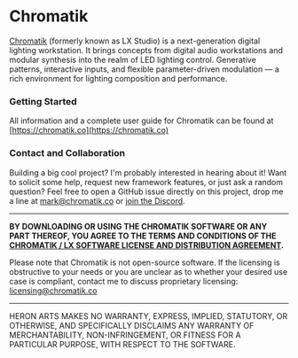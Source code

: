 # Chromatik

[Chromatik](http://chromatik.co/) (formerly known as LX Studio) is a next-generation digital lighting workstation. It brings concepts from digital audio workstations and modular synthesis into the realm of LED lighting control. Generative patterns, interactive inputs, and flexible parameter-driven modulation — a rich environment for lighting composition and performance.

### Getting Started ###

All information and a complete user guide for Chromatik can be found at [https://chromatik.co](https://chromatik.co)

### Contact and Collaboration ###

Building a big cool project? I'm probably interested in hearing about it! Want to solicit some help, request new framework features, or just ask a random question? Feel free to open a GitHub issue directly on this project, drop me a line at mark@chromatik.co or [join the Discord](https://chromatik.co/discord).

---

**BY DOWNLOADING OR USING THE CHROMATIK SOFTWARE OR ANY PART THEREOF, YOU AGREE TO THE TERMS AND CONDITIONS OF THE [CHROMATIK / LX SOFTWARE LICENSE AND DISTRIBUTION AGREEMENT](http://chromatik.co/license/).**

Please note that Chromatik is not open-source software. If the licensing is obstructive to your needs or you are unclear as to whether your desired use case is compliant, contact me to discuss proprietary licensing: licensing@chromatik.co

---

HERON ARTS MAKES NO WARRANTY, EXPRESS, IMPLIED, STATUTORY, OR OTHERWISE, AND SPECIFICALLY DISCLAIMS ANY WARRANTY OF MERCHANTABILITY, NON-INFRINGEMENT, OR FITNESS FOR A PARTICULAR PURPOSE, WITH RESPECT TO THE SOFTWARE.
